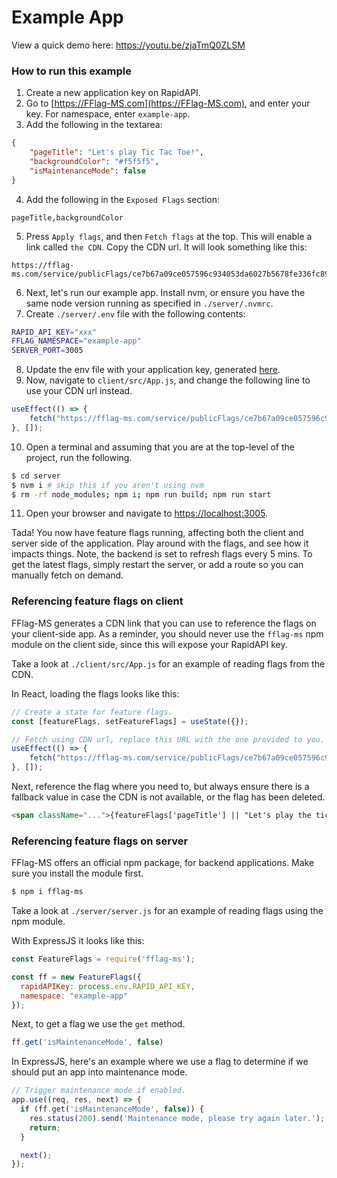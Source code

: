 # Example App

View a quick demo here: https://youtu.be/zjaTmQ0ZLSM

### How to run this example
1. Create a new application key on RapidAPI.
2. Go to [https://FFlag-MS.com](https://FFlag-MS.com), and enter your key. For namespace, enter `example-app`.
3. Add the following in the textarea:
```json
{
    "pageTitle": "Let's play Tic Tac Toe!",
    "backgroundColor": "#f5f5f5",
    "isMaintenanceMode": false
}
```
4. Add the following in the `Exposed Flags` section:
```
pageTitle,backgroundColor
```
5. Press `Apply flags`, and then `Fetch flags` at the top. This will enable a link called `the CDN`. Copy the CDN url. It will look something like this:
```
https://fflag-ms.com/service/publicFlags/ce7b67a09ce057596c934053da6027b5678fe336fc89fd6eb4fcdab6681eaf73
```
6. Next, let's run our example app. Install nvm, or ensure you have the same node version running as specified in `./server/.nvmrc`.
7. Create `./server/.env` file with the following contents:
```sh
RAPID_API_KEY="xxx"
FFLAG_NAMESPACE="example-app"
SERVER_PORT=3005
```
8. Update the env file with your application key, generated [here](https://rapidapi.com/developer/authorization).
9. Now, navigate to `client/src/App.js`, and change the following line to use your CDN url instead.
```js
useEffect(() => {
    fetch("https://fflag-ms.com/service/publicFlags/ce7b67a09ce057596c934053da6027b5678fe336fc89fd6eb4fcdab6681eaf73").then(r => r.json()).then(setFeatureFlags);
}, []);
```
10. Open a terminal and assuming that you are at the top-level of the project, run the following.
```sh
$ cd server
$ nvm i # skip this if you aren't using nvm
$ rm -rf node_modules; npm i; npm run build; npm run start
```
11. Open your browser and navigate to [https://localhost:3005](https://localhost:3005).

Tada! You now have feature flags running, affecting both the client and server side of the application. Play around with the flags, and see how it impacts things.
Note, the backend is set to refresh flags every 5 mins. To get the latest flags, simply restart the server, or add a route so you can manually fetch on demand.

### Referencing feature flags on client
FFlag-MS generates a CDN link that you can use to reference the flags on your client-side app. As a reminder, you should never use the `fflag-ms` npm module on the client side, since this will expose your RapidAPI key. 

Take a look at `./client/src/App.js` for an example of reading flags from the CDN.

In React, loading the flags looks like this:
```js
// Create a state for feature flags. 
const [featureFlags, setFeatureFlags] = useState({});

// Fetch using CDN url, replace this URL with the one provided to you.
useEffect(() => {
    fetch("https://fflag-ms.com/service/publicFlags/ce7b67a09ce057596c934053da6027b5678fe336fc89fd6eb4fcdab6681eaf73").then(r => r.json()).then(setFeatureFlags);
}, []);
```

Next, reference the flag where you need to, but always ensure there is a fallback value in case the CDN is not available, or the flag has been deleted.

```html
<span className="...">{featureFlags['pageTitle'] || "Let's play the tic-tac-toe Game!"}</span>
```

### Referencing feature flags on server
FFlag-MS offers an official npm package, for backend applications. Make sure you install the module first.

```sh
$ npm i fflag-ms
```


Take a look at `./server/server.js` for an example of reading flags using the npm module.

With ExpressJS it looks like this:

```js
const FeatureFlags = require('fflag-ms');

const ff = new FeatureFlags({
  rapidAPIKey: process.env.RAPID_API_KEY,
  namespace: "example-app"
});
```

Next, to get a flag we use the `get` method. 
```js
ff.get('isMaintenanceMode', false)
```

In ExpressJS, here's an example where we use a flag to determine if we should put an app into maintenance mode.

```js
// Trigger maintenance mode if enabled.
app.use((req, res, next) => {
  if (ff.get('isMaintenanceMode', false)) {
    res.status(200).send('Maintenance mode, please try again later.');
    return;
  }

  next();
});
```

